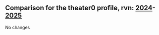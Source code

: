 ## Comparison for the theater0 profile, rvn: [2024](https://github.com/PRO100KatYT/FortniteProfileRevisions/tree/main/profiles/theater0/2024%20theater0.json)-[2025](https://github.com/PRO100KatYT/FortniteProfileRevisions/tree/main/profiles/theater0/2025%20theater0.json)

No changes
